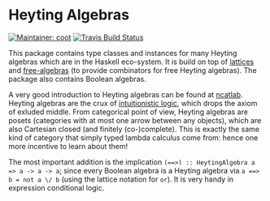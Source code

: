 # Heyting Algebras
[![Maintainer: coot](https://img.shields.io/badge/maintainer-coot-lightgrey.svg)](http://github.com/coot)
[![Travis Build Status](https://travis-ci.org/coot/heyting-algebras.svg?branch=master)](https://travis-ci.org/coot/heyting-algebras)

This package contains type classes and instances for many Heyting algebras
which are in the Haskell eco-system.  It is build on top of
[lattices](https://hackage.haskell.org/package/lattices) and
[free-algebras](https://hackage.haskell.org/package/free-algebras) (to provide
combinators for free Heyting algebras).  The package also contains Boolean algebras.

A very good introduction to Heyting algebras can be found at
[ncatlab](https://ncatlab.org/nlab/show/Heyting%2Balgebra).  Heyting algebras
are the crux of [intuitionistic
logic](https://en.wikipedia.org/wiki/Intuitionistic_logic), which drops the
axiom of exluded middle.  From categorical point of view, Heyting algebras are
posets (categories with at most one arrow between any objects), which are also
Cartesian closed (and finitely (co-)complete).  This is exactly the same kind
of category that simply typed lambda calculus come from: hence one more
incentive to learn about them!

The most important addition is the implication `(==>) :: HeytingAlgebra a =>
a -> a -> a`; since every Boolean algebra is a Heyting algebra via `a ==>
b = not a \/ b` (using the lattice notation for `or`).  It is very handy in
expression conditional logic.
